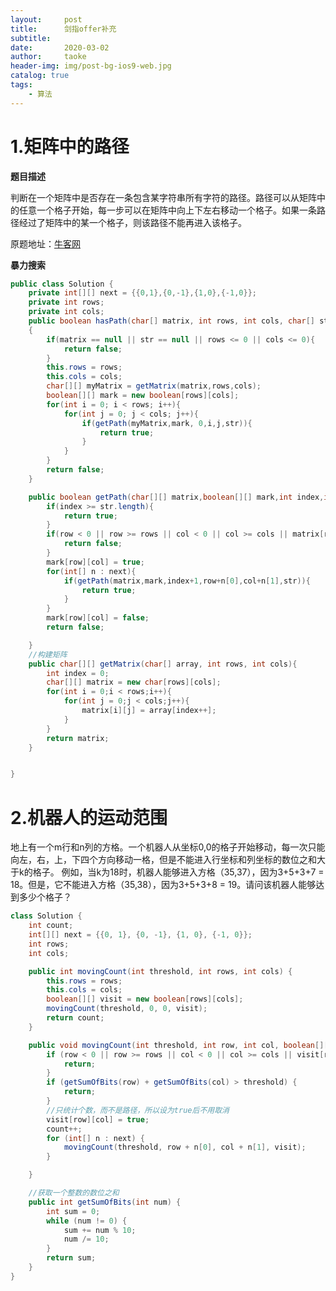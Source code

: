 ```yaml
---
layout:     post
title:      剑指offer补充
subtitle:   
date:       2020-03-02
author:     taoke
header-img: img/post-bg-ios9-web.jpg
catalog: true
tags:
    - 算法
---
```


# 1.矩阵中的路径

**题目描述**

判断在一个矩阵中是否存在一条包含某字符串所有字符的路径。路径可以从矩阵中的任意一个格子开始，每一步可以在矩阵中向上下左右移动一个格子。如果一条路径经过了矩阵中的某一个格子，则该路径不能再进入该格子。

原题地址：[牛客网](https://www.nowcoder.com/practice/c61c6999eecb4b8f88a98f66b273a3cc?tpId=13&tqId=11218&tPage=1&rp=1&ru=/ta/coding-interviews&qru=/ta/coding-interviews/question-ranking&from=cyc_github)

**暴力搜索**

```java
public class Solution {
    private int[][] next = {{0,1},{0,-1},{1,0},{-1,0}};
    private int rows;
    private int cols;
    public boolean hasPath(char[] matrix, int rows, int cols, char[] str)
    {
        if(matrix == null || str == null || rows <= 0 || cols <= 0){
            return false;
        }
        this.rows = rows;
        this.cols = cols;
        char[][] myMatrix = getMatrix(matrix,rows,cols);
        boolean[][] mark = new boolean[rows][cols];
        for(int i = 0; i < rows; i++){
            for(int j = 0; j < cols; j++){
                if(getPath(myMatrix,mark, 0,i,j,str)){
                    return true;
                }
            }
        }
        return false;
    }

    public boolean getPath(char[][] matrix,boolean[][] mark,int index,int row, int col,char[] str){
        if(index >= str.length){
            return true;
        }
        if(row < 0 || row >= rows || col < 0 || col >= cols || matrix[row][col] != str[index] || mark[row][col]){
            return false;
        }
        mark[row][col] = true;
        for(int[] n : next){
            if(getPath(matrix,mark,index+1,row+n[0],col+n[1],str)){
                return true;
            }
        }
        mark[row][col] = false;
        return false;

    }
    //构建矩阵
    public char[][] getMatrix(char[] array, int rows, int cols){
        int index = 0;
        char[][] matrix = new char[rows][cols];
        for(int i = 0;i < rows;i++){
            for(int j = 0;j < cols;j++){
                matrix[i][j] = array[index++];
            }
        }
        return matrix;
    }


}
```

# 2.机器人的运动范围

地上有一个m行和n列的方格。一个机器人从坐标0,0的格子开始移动，每一次只能向左，右，上，下四个方向移动一格，但是不能进入行坐标和列坐标的数位之和大于k的格子。 例如，当k为18时，机器人能够进入方格（35,37），因为3+5+3+7 = 18。但是，它不能进入方格（35,38），因为3+5+3+8 = 19。请问该机器人能够达到多少个格子？

```java
class Solution {
    int count;
    int[][] next = {{0, 1}, {0, -1}, {1, 0}, {-1, 0}};
    int rows;
    int cols;

    public int movingCount(int threshold, int rows, int cols) {
        this.rows = rows;
        this.cols = cols;
        boolean[][] visit = new boolean[rows][cols];
        movingCount(threshold, 0, 0, visit);
        return count;
    }

    public void movingCount(int threshold, int row, int col, boolean[][] visit) {
        if (row < 0 || row >= rows || col < 0 || col >= cols || visit[row][col]) {
            return;
        }
        if (getSumOfBits(row) + getSumOfBits(col) > threshold) {
            return;
        }
        //只统计个数，而不是路径，所以设为true后不用取消
        visit[row][col] = true;
        count++;
        for (int[] n : next) {
            movingCount(threshold, row + n[0], col + n[1], visit);
        }

    }

    //获取一个整数的数位之和
    public int getSumOfBits(int num) {
        int sum = 0;
        while (num != 0) {
            sum += num % 10;
            num /= 10;
        }
        return sum;
    }
}
```

